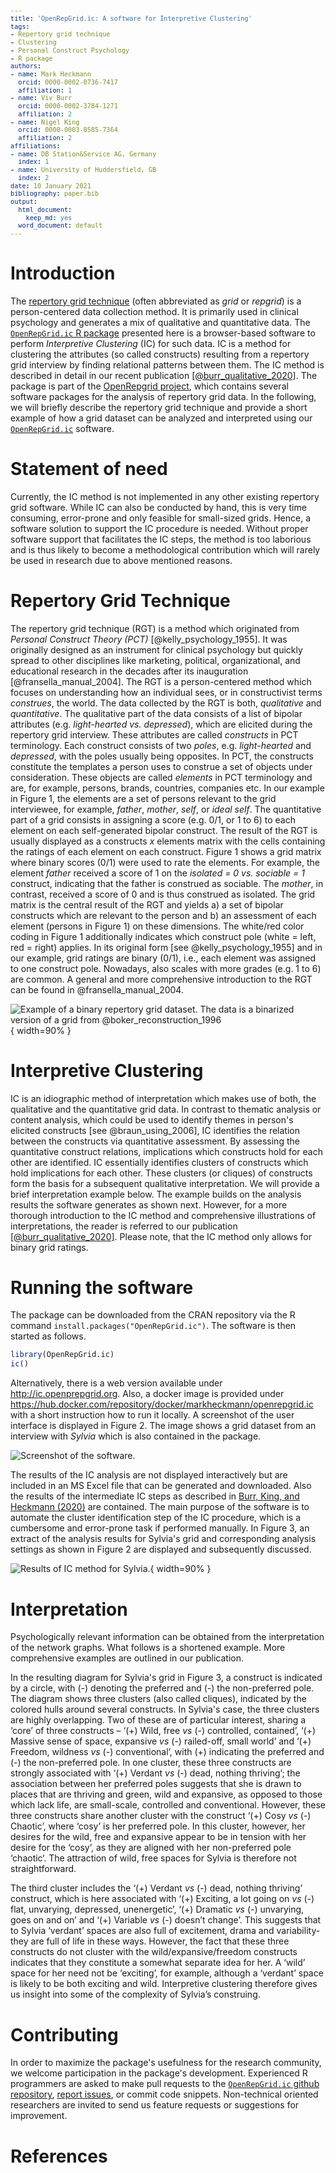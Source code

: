 ```yaml
---
title: 'OpenRepGrid.ic: A software for Interpretive Clustering'
tags:
- Repertory grid technique
- Clustering
- Personal Construct Psychology
- R package
authors:
- name: Mark Heckmann
  orcid: 0000-0002-0736-7417
  affiliation: 1
- name: Viv Burr
  orcid: 0000-0002-3784-1271
  affiliation: 2
- name: Nigel King
  orcid: 0000-0003-0585-7364
  affiliation: 2
affiliations:
- name: DB Station&Service AG, Germany
  index: 1
- name: University of Huddersfield, GB
  index: 2
date: 10 January 2021
bibliography: paper.bib
output:
  html_document:
    keep_md: yes
  word_document: default
---
```


<style type="text/css">
code.r{
  font-size: 12px;
}
pre {
  font-size: 12px
}
</style>




  
# Introduction

The [repertory grid technique](https://en.wikipedia.org/wiki/Repertory_grid) (often abbreviated as *grid* or *repgrid*) is a person-centered data collection method. It is primarily used in clinical psychology and generates a mix of qualitative and quantitative data. The [`OpenRepGrid.ic` R package](https://cran.r-project.org/web/packages/OpenRepGrid.ic/index.html) presented here is a browser-based software to perform *Interpretive Clustering* (IC) for such data. IC is a method for clustering the attributes (so called constructs) resulting from a repertory grid interview by finding relational patterns between them. The IC method is described in detail in our recent publication [[@burr_qualitative_2020]](https://doi.org/10.1080/14780887.2020.1794088). The package is part of the [OpenRepgrid project](http://openrepgrid.org/), which contains several software packages for the analysis of repertory grid data. In the following, we will briefly describe the repertory grid technique and provide a short example of how a grid dataset can be analyzed and interpreted using our [`OpenRepGrid.ic`](https://cran.r-project.org/web/packages/OpenRepGrid.ic/index.html) software. 


# Statement of need 

Currently, the IC method is not implemented in any other existing repertory grid software. While IC can also be conducted by hand, this is very time consuming, error-prone and only feasible for small-sized grids. Hence, a software solution to support the IC procedure is needed. Without proper software support that facilitates the IC steps, the  method is too laborious and is thus likely to become a methodological contribution which will rarely be used in research due to above mentioned reasons.


# Repertory Grid Technique 

The repertory grid technique (RGT) is a method which originated from *Personal Construct Theory (PCT)* [@kelly_psychology_1955]. It was originally designed as an instrument for clinical psychology but quickly spread to other disciplines like marketing, political, organizational, and educational research in the decades after its inauguration [@fransella_manual_2004]. The RGT is a person-centered method which focuses on understanding how an individual sees, or in constructivist terms *construes*, the world. The data collected by the RGT is both, *qualitative* and *quantitative*. The qualitative part of the data consists of a list of bipolar attributes (e.g. *light-hearted vs. depressed*), which are elicited during the repertory grid interview. These attributes are called *constructs* in PCT terminology. Each construct consists of two *poles*, e.g. *light-hearted* and *depressed*, with the poles usually being opposites. In PCT, the constructs constitute the templates a person uses to construe a set of objects under consideration. These objects are called *elements* in PCT terminology and are, for example, persons, brands, countries, companies etc. In our example in Figure 1, the elements are a set of persons relevant to the grid interviewee, for example, *father*, *mother*, *self*, or *ideal self*. The quantitative part of a grid consists in assigning a score (e.g. 0/1, or 1 to 6) to each element on each self-generated bipolar construct. The result of the RGT is usually displayed as a constructs *x* elements matrix with the cells containing the ratings of each element on each construct. Figure 1 shows a grid matrix where binary scores (0/1) were used to rate the elements. For example, the element *father* received a score of 1 on the *isolated = 0 vs. sociable = 1* construct, indicating that the father is construed as sociable. The *mother*, in contrast, received a score of 0 and is thus construed as isolated. The grid matrix is the central result of the RGT and yields a) a set of bipolar constructs which are relevant to the person and b) an assessment of each element (persons in Figure 1) on these dimensions. The white/red color coding in Figure 1 additionally indicates which construct pole (white = left, red = right) applies. In its original form [see @kelly_psychology_1955] and in our example, grid ratings are binary (0/1), i.e., each element was assigned to one construct pole. Nowadays, also scales with more grades (e.g. 1 to 6) are common. A general and more comprehensive introduction to the RGT can be found in @fransella_manual_2004.

![Example of a binary repertory grid dataset. The data is a binarized version of a grid from @boker_reconstruction_1996](img/01-bertin-binary.png){ width=90% }


# Interpretive Clustering

IC is an idiographic method of interpretation which makes use of both, the qualitative and the quantitative grid data. In contrast to thematic analysis or content analysis, which could be used to identify themes in person's elicited constructs [see @braun_using_2006], IC identifies the relation between the constructs via quantitative assessment. By assessing the quantitative construct relations, implications which constructs hold for each other are identified. IC essentially identifies clusters of constructs which hold implications for each other. These clusters (or cliques) of constructs form the basis for a subsequent qualitative interpretation. We will provide a brief interpretation example below. The example builds on the analysis results the software generates as shown next. However, for a more thorough introduction to the IC method and comprehensive illustrations of interpretations, the reader is referred to our publication [[@burr_qualitative_2020]](https://doi.org/10.1080/14780887.2020.1794088). Please note, that the IC method only allows for binary grid ratings.


# Running the software

The package can be downloaded from the CRAN repository via the R command `install.packages("OpenRepGrid.ic")`. The software is then started as follows.


```r
library(OpenRepGrid.ic)
ic()
```

Alternatively, there is a web version available under http://ic.openprepgrid.org. Also, a docker image is provided under https://hub.docker.com/repository/docker/markheckmann/openrepgrid.ic with a short instruction how to run it locally. A screenshot of the user interface is displayed in Figure 2. The image shows a grid dataset from an interview with *Sylvia* which is also contained in the package.

![Screenshot of the software.](img/02-screenshot.png)

The results of the IC analysis are not displayed interactively but are included in an MS Excel file that can be generated and downloaded. Also the results of the intermediate IC steps as described in [Burr, King, and Heckmann (2020)](https://doi.org/10.1080/14780887.2020.1794088) are contained. The main purpose of the software is to automate the cluster identification step of the IC procedure, which is a cumbersome and error-prone task if performed manually. In Figure 3, an extract of the analysis results for Sylvia's grid and corresponding analysis settings as shown in Figure 2 are displayed and subsequently discussed.  

![Results of IC method for Sylvia.](img/03-analysis-result.png){ width=90% }


# Interpretation

Psychologically relevant information can be obtained from the interpretation of the network graphs. What follows is a shortened example. More comprehensive examples are outlined in our publication.

In the resulting diagram for Sylvia's grid in Figure 3, a construct is indicated by a circle, with (-) denoting the preferred and (-) the non-preferred pole. The diagram shows three clusters (also called cliques), indicated by the colored hulls around several constructs. In Sylvia's case, the three clusters are highly overlapping. 
Two of these are of particular interest, sharing a ‘core’ of three constructs – ‘(+) Wild, free *vs* (-) controlled, contained’, ‘(+) Massive sense of space, expansive  *vs* (-) railed-off, small world’ and ‘(+) Freedom, wildness *vs*  (-) conventional’, with (+) indicating the preferred and (-) the non-preferred pole. In one cluster, these three constructs are strongly associated with ‘(+) Verdant *vs* (-) dead, nothing thriving’; the association between her preferred poles suggests that she is drawn to places that are thriving and green, wild and expansive, as opposed to those which lack life, are small-scale, controlled and conventional. However, these three constructs share another cluster with the construct ‘(+) Cosy *vs* (-) Chaotic’, where ‘cosy’ is her preferred pole. In this cluster, however, her desires for the wild, free and expansive appear to be in tension with her desire for the ‘cosy’, as they are aligned with her non-preferred pole ‘chaotic‘. The attraction of wild, free spaces for Sylvia is therefore not straightforward. 

The third cluster includes the ‘(+) Verdant *vs* (-) dead, nothing thriving’ construct, which is here associated with ‘(+) Exciting, a lot going on *vs* (-) flat, unvarying, depressed, unenergetic’, ‘(+) Dramatic *vs* (-) unvarying, goes on and on’ and ‘(+) Variable *vs* (-) doesn’t change’. This suggests that to Sylvia ‘verdant’ spaces are also full of excitement, drama and variability- they are full of life in these ways. However, the fact that these three constructs do not cluster with the wild/expansive/freedom constructs indicates that they constitute a somewhat separate idea for her. A ‘wild’ space for her need not be ‘exciting’, for example, although a ‘verdant’ space is likely to be both exciting and wild. Interpretive clustering therefore gives us insight into some of the complexity of Sylvia’s construing.


# Contributing

In order to maximize the package's usefulness for the research community, we welcome participation in the package's development. Experienced R programmers are asked to make pull requests to the [`OpenRepGrid.ic` github repository](https://github.com/markheckmann/OpenRepGrid.ic), [report issues](https://github.com/markheckmann/OpenRepGrid.ic/issues), or commit code snippets. Non-technical oriented researchers are invited to send us feature requests or suggestions for improvement.


# References


